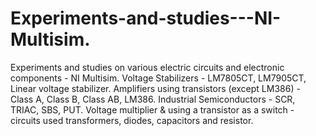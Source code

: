 # Experiments-and-studies---NI-Multisim.
Experiments and studies on various electric circuits and electronic components - NI Multisim.
Voltage Stabilizers - LM7805CT, LM7905CT, Linear voltage stabilizer.
Amplifiers using transistors (except LM386) - Class A, Class B, Class AB, LM386.
Industrial Semiconductors - SCR, TRIAC, SBS, PUT.
Voltage multiplier & using a transistor as a switch - circuits used transformers, diodes, capacitors and resistor.
